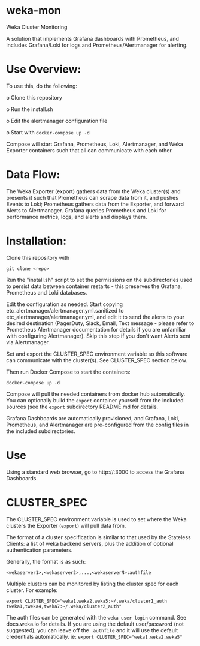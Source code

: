 # weka-mon
Weka Cluster Monitoring


A solution that implements Grafana dashboards with Prometheus, and includes Grafana/Loki for logs and Prometheus/Alertmanager for alerting.

# Use Overview:  

To use this, do the following:

o Clone this repository

o Run the install.sh 

o Edit the alertmanager configuration file

o Start with `docker-compose up -d`

Compose will start Grafana, Prometheus, Loki, Alertmanager, and Weka Exporter containers such that all can communicate with each other.

# Data Flow:

The Weka Exporter (export) gathers data from the Weka cluster(s) and presents it such that Prometheus can scrape data from it, and pushes Events to Loki; 
Prometheus gathers data from the Exporter, and forward Alerts to Alertmanager.
Grafana queries Prometheus and Loki for performance metrics, logs, and alerts and displays them.

# Installation:

Clone this repository with 
```
git clone <repo>
```

Run the "install.sh" script to set the permissions on the subdirectories used to persist data between container restarts - this preserves the Grafana, Prometheus and Loki databases.

Edit the configuration as needed.  Start copying etc_alertmanager/alertmanager.yml.sanitized to etc_alertmanager/alertmanager.yml, and edit it to send the alerts to your desired destination (PagerDuty, Slack, Email, Text message - please refer to Prometheus Alertmanager documentation for details if you are unfamiliar with configuring Alertmanager).  Skip this step if you don't want Alerts sent via Alertmanager.

Set and export the CLUSTER_SPEC environment variable so this software can communicate with the cluster(s).  See CLUSTER_SPEC section below.

Then run Docker Compose to start the containers:
```
docker-compose up -d
```

Compose will pull the needed containers from docker hub automatically.  You can optionally build the ```export``` container yourself from the included sources (see the ```export``` subdirectory README.md for details.

Grafana Dashboards are automatically provisioned, and Grafana, Loki, Prometheus, and Alertmanager are pre-configured from the config files in the included subdirectories.

# Use

Using a standard web browser, go to http://<this server>:3000 to access the Grafana Dashboards.

# CLUSTER_SPEC

The CLUSTER_SPEC environment variable is used to set where the Weka clusters the Exporter (```export```) will pull data from.

The format of a cluster specification is similar to that used by the Stateless Clients: a list of weka backend servers, plus the addition of optional authentication parameters.

Generally, the format is as such:
```
<wekaserver1>,<wekaserver2>,...,<wekaserverN>:authfile
```

Multiple clusters can be monitored by listing the cluster spec for each cluster.  For example:
```
export CLUSTER_SPEC="weka1,weka2,weka5:~/.weka/cluster1_auth tweka1,tweka4,tweka7:~/.weka/cluster2_auth"
```

The auth files can be generated with the ```weka user login``` command.  See docs.weka.io for details.   If you are using the default user/password (not suggested), you can leave off the ```:authfile``` and it will use the default credentials automatically.  ie: ```export CLUSTER_SPEC="weka1,weka2,weka5"```


